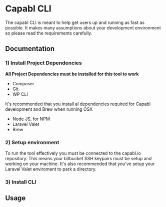 # Capabl CLI

The capabl CLI is meant to help get users up and running as fast as possible. It makes many assumptions about your
development environment so please read the requirements carefully.

## Documentation

### 1) Install Project Dependencies

**All Project Dependencies must be installed for this tool to work**

- Composer
- Git
- WP CLI

It's recommended that you install al dependencies required for Capabl development and Brew when running OSX

- Node JS, for NPM
- Laravel Valet
- Brew

### 2) Setup environment

To run the tool effectively you must be connected to the capabl.io repository.  This means your bitbucket SSH keypairs must be setup and working on your machine.
It's also recommended that you've setup your Laravel Valet enviroment to park a directory.

### 3) Install CLI



## Usage

```bash

```
